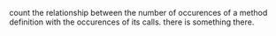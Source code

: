 count the relationship between the number of occurences of a method
definition with the occurences of its calls.  there is something there.
